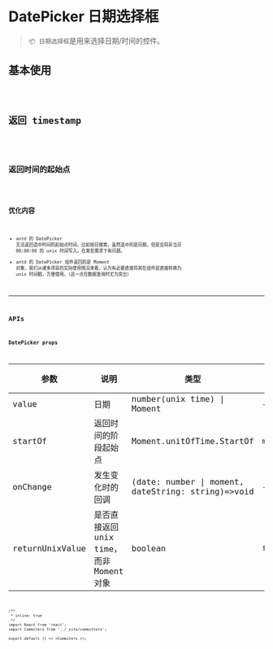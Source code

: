 # DatePicker 日期选择框

> `📦 日期选择框`是用来选择日期/时间的控件。

## 基本使用

<code src="./../../demo/date-picker/normal-usage.demo.tsx" />

## 返回 timestamp

<code src="./../../demo/date-picker/unixed-result.demo.tsx" />

## 返回时间的起始点

<code src="./../../demo/date-picker/startof-usage.demo.tsx" />

## 优化内容

- antd 的 DatePicker 无法返回选中时间的起始点时间。比如按日搜索，虽然选中的是日期，但是会将非当日 00:00:00 的 unix 时间写入。在某些需求下有问题。
- antd 的 DatePicker 组件返回的是 Moment 对象，我们从诸多项目的实际使用情况来看，认为有必要直接将其在组件层直接转换为 unix 时间戳，方便使用。（这一点在数据查询时尤为突出）

---

## APIs

### DatePicker props

| 参数 | 说明 | 类型 | 默认值 | 更多内容 |
| --- | --- | --- | --- | --- |
| value | 日期 | number(unix time) \| Moment | - |  |
| startOf | 返回时间的阶段起始点 | Moment.unitOfTime.StartOf | `ms` | [Moment.unitOfTime.StartOf](https://github.com/moment/moment/blob/develop/ts3.1-typings/moment.d.ts#L315)；如`d`将返回的是选中时间的当日起始点 00:00:00，`w`将返回当周启始点 |
| onChange | 发生变化时的回调 | (date: number \| moment, dateString: string)=>void | - |  |
| returnUnixValue | 是否直接返回 unix time，而非 Moment 对象 | boolean | `false` | 精确到`ms` |

```tsx
/**
 * inline: true
 */
import React from 'react';
import Commiters from '../_site/committers';

export default () => <Commiters />;
```
